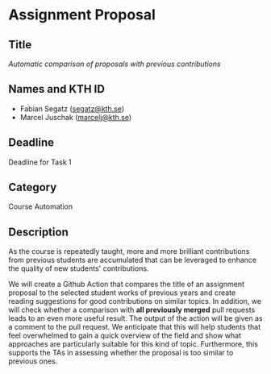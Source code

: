 # Assignment Proposal

## Title

_Automatic comparison of proposals with previous contributions_

## Names and KTH ID
  - Fabian Segatz (segatz@kth.se)
  - Marcel Juschak (marcelj@kth.se)

## Deadline

Deadline for Task 1

## Category

Course Automation

## Description

As the course is repeatedly taught, more and more brilliant contributions from previous students are accumulated that can be leveraged to enhance the quality of new students' contributions.

We will create a Github Action that compares the title of an assignment proposal to the selected student works of previous years and create reading suggestions for good contributions on similar topics. In addition, we will check whether a comparison with **all previously merged** pull requests leads to an even more useful result. The output of the action will be given as a comment to the pull request. We anticipate that this will help students that feel overwhelmed to gain a quick overview of the field and show what approaches are particularly suitable for this kind of topic. Furthermore, this supports the TAs in assessing whether the proposal is too similar to previous ones.